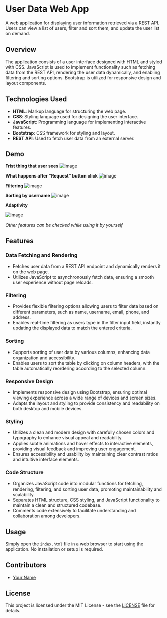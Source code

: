 # User Data Web App

A web application for displaying user information retrieved via a REST API. Users can view a list of users, filter and sort them, and update the user list on demand.

## Overview

The application consists of a user interface designed with HTML and styled with CSS. JavaScript is used to implement functionality such as fetching data from the REST API, rendering the user data dynamically, and enabling filtering and sorting options. Bootstrap is utilized for responsive design and layout components.

## Technologies Used

- **HTML**: Markup language for structuring the web page.
- **CSS**: Styling language used for designing the user interface.
- **JavaScript**: Programming language for implementing interactive features.
- **Bootstrap**: CSS framework for styling and layout.
- **REST API**: Used to fetch user data from an external server.

## Demo

**Frist thing that user sees**
![image](https://github.com/nik1t7n/Fetch-User-API/assets/90299797/5b8b3131-af72-47c3-818d-00059cb26f9e)

**What happens after "Request" button click**
![image](https://github.com/nik1t7n/Fetch-User-API/assets/90299797/95f0fcc7-cba5-49ff-8ddc-0cc881c06d0c)

**Filtering**
![image](https://github.com/nik1t7n/Fetch-User-API/assets/90299797/a6ee190d-24c8-4190-8ef3-5538972bcf42)

**Sorting by username**
![image](https://github.com/nik1t7n/Fetch-User-API/assets/90299797/dbe7672b-6e6d-4147-b20a-dc6bfa1bdac2)

**Adaptivity**

![image](https://github.com/nik1t7n/Fetch-User-API/assets/90299797/4321f1f7-753d-4e16-90c4-b1a19c02eda9)

*Other features can be checked while using it by yourself*

## Features

### Data Fetching and Rendering
- Fetches user data from a REST API endpoint and dynamically renders it on the web page.
- Utilizes JavaScript to asynchronously fetch data, ensuring a smooth user experience without page reloads.

### Filtering
- Provides flexible filtering options allowing users to filter data based on different parameters, such as name, username, email, phone, and address.
- Enables real-time filtering as users type in the filter input field, instantly updating the displayed data to match the entered criteria.

### Sorting
- Supports sorting of user data by various columns, enhancing data organization and accessibility.
- Enables users to sort the table by clicking on column headers, with the table automatically reordering according to the selected column.

### Responsive Design
- Implements responsive design using Bootstrap, ensuring optimal viewing experience across a wide range of devices and screen sizes.
- Adapts the layout and styling to provide consistency and readability on both desktop and mobile devices.

### Styling
- Utilizes a clean and modern design with carefully chosen colors and typography to enhance visual appeal and readability.
- Applies subtle animations and hover effects to interactive elements, providing visual feedback and improving user engagement.
- Ensures accessibility and usability by maintaining clear contrast ratios and intuitive interface elements.

### Code Structure
- Organizes JavaScript code into modular functions for fetching, rendering, filtering, and sorting user data, promoting maintainability and scalability.
- Separates HTML structure, CSS styling, and JavaScript functionality to maintain a clean and structured codebase.
- Comments code extensively to facilitate understanding and collaboration among developers.

## Usage

Simply open the `index.html` file in a web browser to start using the application. No installation or setup is required.

## Contributors

- [Your Name](https://github.com/yourusername)

## License

This project is licensed under the MIT License - see the [LICENSE](LICENSE) file for details.
